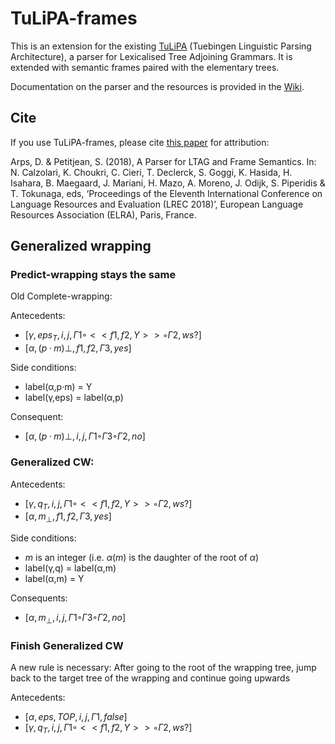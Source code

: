 # TuLiPA-frames

This is an extension for the existing [TuLiPA](https://sourcesup.cru.fr/tulipa/) (Tuebingen Linguistic Parsing Architecture), a parser for Lexicalised Tree Adjoining Grammars. 
It is extended with semantic frames paired with the elementary trees. 

Documentation on the parser and the resources is provided in the [Wiki](https://github.com/spetitjean/TuLiPA-frames/wiki).

## Cite
If you use TuLiPA-frames, please cite [this paper](http://www.lrec-conf.org/proceedings/lrec2018/summaries/567.html) for attribution:

Arps, D. & Petitjean, S. (2018), A Parser for LTAG and Frame Semantics. In: N. Calzolari, K. Choukri, C. Cieri, T. Declerck, S. Goggi, K. Hasida, H. Isahara, B. Maegaard, J. Mariani, H. Mazo, A. Moreno, J. Odijk, S. Piperidis & T. Tokunaga, eds, ‘Proceedings of the Eleventh International Conference on Language Resources and Evaluation (LREC 2018)’, European Language Resources Association (ELRA), Paris, France.

## Generalized wrapping

### Predict-wrapping stays the same

Old Complete-wrapping:

Antecedents:
- $[γ,eps_T,i,j,Γ1◦<<f1,f2,Y>>◦Γ2,ws?]$
- $[α,(p·m)⊥,f1,f2,Γ3,yes]$

Side conditions:
- label(α,p·m) = Y
- label(γ,eps) = label(α,p)

Consequent:
- $[α,(p·m)⊥,i,j,Γ1◦Γ3◦Γ2,no]$

### Generalized CW:

Antecedents:
- $[γ,q_T,i,j,Γ1◦<<f1,f2,Y>>◦Γ2,ws?]$
- $[α,m_⊥,f1,f2,Γ3,yes]$

Side conditions:
- $m$ is an integer (i.e. $α(m)$ is the daughter of the root of $α$)
- label(γ,q) = label(α,m)
- label(α,m) = Y

Consequents:
- $[α,m_⊥,i,j,Γ1◦Γ3◦Γ2,no]$

### Finish Generalized CW

A new rule is necessary: After going to the root of the wrapping tree, jump back to the target tree of the wrapping and continue going upwards

Antecedents:
- $[α, eps, TOP, i, j, Γ1, false]$
- $[γ,q_T,i,j,Γ1◦<<f1,f2,Y>>◦Γ2,ws?]$










